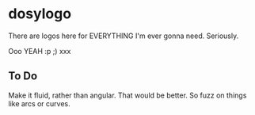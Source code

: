 # dosylogo

There are logos here for EVERYTHING I'm ever gonna need. Seriously. 

Ooo YEAH :p ;) xxx

## To Do

Make it fluid, rather than angular. That would be better. So fuzz on things like arcs or curves.
